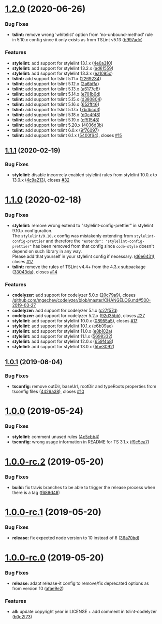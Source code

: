 # [1.2.0](https://github.com/NationalBankBelgium/code-style/compare/1.1.1...1.2.0) (2020-06-26)

### Bug Fixes

-   **tslint:** remove wrong 'whitelist' option from 'no-unbound-method' rule in 5.10.x config since it only exists as from TSLint v5.13 ([b997adc](https://github.com/NationalBankBelgium/code-style/commit/b997adced818054d58aea9351cb01a998f51fb1d))

### Features

-   **stylelint:** add support for stylelint 13.1.x ([4e0a310](https://github.com/NationalBankBelgium/code-style/commit/4e0a31080a4f14ba04aed3e27397ce25c97e173d))
-   **stylelint:** add support for stylelint 13.2.x ([ad61559](https://github.com/NationalBankBelgium/code-style/commit/ad615599586b555be2642d92a40e90991732dfd3))
-   **stylelint:** add support for stylelint 13.3.x ([ea1095c](https://github.com/NationalBankBelgium/code-style/commit/ea1095c03530650379a8cde26c94e0417cf5b123))
-   **tslint:** add support for tslint 5.11.x ([2269234](https://github.com/NationalBankBelgium/code-style/commit/2269234e15ca21c9a7a274222fe4c622e5b45a13))
-   **tslint:** add support for tslint 5.12.x ([2a6bffa](https://github.com/NationalBankBelgium/code-style/commit/2a6bffab80d62646478345eace8cd50adf5994c6))
-   **tslint:** add support for tslint 5.13.x ([a6177e8](https://github.com/NationalBankBelgium/code-style/commit/a6177e88d296ab62958046438f42fde5b23160d7))
-   **tslint:** add support for tslint 5.14.x ([e701b6d](https://github.com/NationalBankBelgium/code-style/commit/e701b6d3a841e8d3919dd5b76c2aff8ad1647953))
-   **tslint:** add support for tslint 5.15.x ([d380804](https://github.com/NationalBankBelgium/code-style/commit/d380804fadf3ed6bbc022cdcf6d6b6dde0f1c8e7))
-   **tslint:** add support for tslint 5.16.x ([652ff46](https://github.com/NationalBankBelgium/code-style/commit/652ff46465c5624023d15c3b2c761ec42aeb73df))
-   **tslint:** add support for tslint 5.17.x ([7bdbcd3](https://github.com/NationalBankBelgium/code-style/commit/7bdbcd34cd91b1b4b14a1ebdf3f560dc5f1638c9))
-   **tslint:** add support for tslint 5.18.x ([d0c4f48](https://github.com/NationalBankBelgium/code-style/commit/d0c4f4816e1d88c976aff43809ddd5fc12580f5f))
-   **tslint:** add support for tslint 5.19.x ([cf51548](https://github.com/NationalBankBelgium/code-style/commit/cf515484e3b187c32dac324f2ca17a3f5a25f481))
-   **tslint:** add support for tslint 5.20.x ([4036d3b](https://github.com/NationalBankBelgium/code-style/commit/4036d3bfbb4d8bb5e98e4912948c9f4186ec9253))
-   **tslint:** add support for tslint 6.0.x ([9f76097](https://github.com/NationalBankBelgium/code-style/commit/9f76097c97fd9172e5c5681dc8a16def508ec9f1))
-   **tslint:** add support for tslint 6.1.x ([5400f64](https://github.com/NationalBankBelgium/code-style/commit/5400f6493ccce67f0dc1a5b5ce7e22a3f9b087ee)), closes [#15](https://github.com/NationalBankBelgium/code-style/issues/15)

## [1.1.1](https://github.com/NationalBankBelgium/code-style/compare/1.1.0...1.1.1) (2020-02-19)

### Bug Fixes

-   **stylelint:** disable incorrecly enabled stylelint rules from stylelint 10.0.x to 13.0.x ([4c9a213](https://github.com/NationalBankBelgium/code-style/commit/4c9a213294cec17eded707fc2f411380a64e0398)), closes [#32](https://github.com/NationalBankBelgium/code-style/issues/32)

# [1.1.0](https://github.com/NationalBankBelgium/code-style/compare/1.0.1...1.1.0) (2020-02-18)

### Bug Fixes

-   **stylelint:** remove wrong extend to "stylelint-config-prettier" in stylelint 9.10.x configuration.<br />The `stylelint/9.10.x` config was mistakenly extending from `stylelint-config-prettier` and therefore the `"extends": "stylelint-config-prettier"` has been removed from that config since `code-style` doesn't depend on such library in any way.<br />Please add that yourself in your stylelint config if necessary. ([d6e6431](https://github.com/NationalBankBelgium/code-style/commit/d6e64312e2696b738e6f0293511aa2bebc445328)), closes [#17](https://github.com/NationalBankBelgium/code-style/issues/17)
-   **tslint:** remove the rules of TSLint v4.4+ from the 4.3.x subpackage ([33043da](https://github.com/NationalBankBelgium/code-style/commit/33043da212228b4b93008b10ed69817e785c79ad)), closes [#14](https://github.com/NationalBankBelgium/code-style/issues/14)

### Features

-   **codelyzer:** add support for codelyzer 5.0.x ([20c79a9](https://github.com/NationalBankBelgium/code-style/commit/20c79a965dd6ec09dd120dc0a6eb3234ff74e081)), closes [/github.com/mgechev/codelyzer/blob/master/CHANGELOG.md#500-2019-03-27](https://github.com//github.com/mgechev/codelyzer/blob/master/CHANGELOG.md/issues/500-2019-03-27)
-   **codelyzer:** add support for codelyzer 5.1.x ([c27f57d](https://github.com/NationalBankBelgium/code-style/commit/c27f57dfd23580dc4670d8bcbe68fdd5be6ecca4))
-   **codelyzer:** add support for codelyzer 5.2.x ([92d35bb](https://github.com/NationalBankBelgium/code-style/commit/92d35bb20ef8ce5be89d0b400d36cb55419038b2)), closes [#27](https://github.com/NationalBankBelgium/code-style/issues/27)
-   **stylelint:** add support for stylelint 10.0.x ([08955a5](https://github.com/NationalBankBelgium/code-style/commit/08955a5a631ca67f3eb51bbf3898f0bda2580c95)), closes [#17](https://github.com/NationalBankBelgium/code-style/issues/17)
-   **stylelint:** add support for stylelint 10.1.x ([e6b09ae](https://github.com/NationalBankBelgium/code-style/commit/e6b09ae38cebc0945e034b6bf10ed3e5aa1c2154))
-   **stylelint:** add support for stylelint 11.0.x ([e8b102a](https://github.com/NationalBankBelgium/code-style/commit/e8b102a990acbd2089aaa627e4278a2e2f5d0444))
-   **stylelint:** add support for stylelint 11.1.x ([5698332](https://github.com/NationalBankBelgium/code-style/commit/569833223f4b62c015a458dacb0f2b38d5277af4))
-   **stylelint:** add support for stylelint 12.0.x ([659f4b8](https://github.com/NationalBankBelgium/code-style/commit/659f4b8f55b27e3f8b680f3371f7b2646c9d3d68))
-   **stylelint:** add support for stylelint 13.0.x ([5be3092](https://github.com/NationalBankBelgium/code-style/commit/5be309245efd73489138df42fddd209b14196082))

## [1.0.1](https://github.com/NationalBankBelgium/code-style/compare/1.0.0...1.0.1) (2019-06-04)

### Bug Fixes

-   **tsconfig:** remove outDir, baseUrl, rootDir and typeRoots properties from tsconfig files ([4429a38](https://github.com/NationalBankBelgium/code-style/commit/4429a38dbc89b808946b6c4a3dff0ac0850a5dfd)), closes [#10](https://github.com/NationalBankBelgium/code-style/issues/10)

# [1.0.0](https://github.com/NationalBankBelgium/code-style/compare/1.0.0-rc.2...1.0.0) (2019-05-24)

### Bug Fixes

-   **stylelint:** comment unused rules ([4c5cbb4](https://github.com/NationalBankBelgium/code-style/commit/4c5cbb4338fcbaf1bb378ce269aed477117cdda2))
-   **tsconfig:** wrong usage information in README for TS 3.1.x ([f9c5ea7](https://github.com/NationalBankBelgium/code-style/commit/f9c5ea70fb38d678b4fd2fe6a127bd6b8a3ebfbf))

# [1.0.0-rc.2](https://github.com/NationalBankBelgium/code-style/compare/1.0.0-rc.1...1.0.0-rc.2) (2019-05-20)

### Bug Fixes

-   **build:** fix travis branches to be able to trigger the release process when there is a tag ([f688d48](https://github.com/NationalBankBelgium/code-style/commit/f688d48ab119914648fdc249f865cd81e8d14e68))

# [1.0.0-rc.1](https://github.com/NationalBankBelgium/code-style/compare/1.0.0-rc.0...1.0.0-rc.1) (2019-05-20)

### Bug Fixes

-   **release:** fix expected node version to 10 instead of 8 ([36a70bd](https://github.com/NationalBankBelgium/code-style/commit/36a70bd63ca838ef0f1115af023529b3d8ae0343))

# [1.0.0-rc.0](https://github.com/NationalBankBelgium/code-style/compare/b0c2f73d966e9aae920f171a3e00662e8ba60ae5...1.0.0-rc.0) (2019-05-20)

### Bug Fixes

-   **release:** adapt release-it config to remove/fix deprecated options as from version 10 ([afae9e2](https://github.com/NationalBankBelgium/code-style/commit/afae9e246078e0e959454af338919794c9ee6676))

### Features

-   **all:** update copyright year in LICENSE + add comment in tslint-codelyzer ([b0c2f73](https://github.com/NationalBankBelgium/code-style/commit/b0c2f73d966e9aae920f171a3e00662e8ba60ae5))
